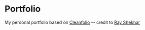 # Portfolio

My personal portfolio based on [Cleanfolio](https://github.com/rajshekhar26/cleanfolio) -- credit to [Ray Shekhar](https://github.com/rajshekhar26)